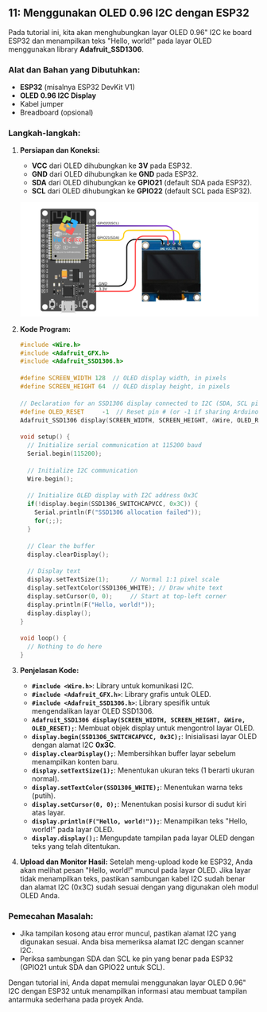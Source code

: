 ## 11: Menggunakan OLED 0.96 I2C dengan ESP32

Pada tutorial ini, kita akan menghubungkan layar OLED 0.96" I2C ke board ESP32 dan menampilkan teks "Hello, world!" pada layar OLED menggunakan library **Adafruit_SSD1306**.

### Alat dan Bahan yang Dibutuhkan:

- **ESP32** (misalnya ESP32 DevKit V1)
- **OLED 0.96 I2C Display**
- Kabel jumper
- Breadboard (opsional)

### Langkah-langkah:

1. **Persiapan dan Koneksi:**

   - **VCC** dari OLED dihubungkan ke **3V** pada ESP32.
   - **GND** dari OLED dihubungkan ke **GND** pada ESP32.
   - **SDA** dari OLED dihubungkan ke **GPIO21** (default SDA pada ESP32).
   - **SCL** dari OLED dihubungkan ke **GPIO22** (default SCL pada ESP32).

   ![Koneksi LED ke ESP32](./assets/oled.png)

2. **Kode Program:**

   ```c++
   #include <Wire.h>
   #include <Adafruit_GFX.h>
   #include <Adafruit_SSD1306.h>
   
   #define SCREEN_WIDTH 128  // OLED display width, in pixels
   #define SCREEN_HEIGHT 64  // OLED display height, in pixels
   
   // Declaration for an SSD1306 display connected to I2C (SDA, SCL pins)
   #define OLED_RESET     -1  // Reset pin # (or -1 if sharing Arduino reset pin)
   Adafruit_SSD1306 display(SCREEN_WIDTH, SCREEN_HEIGHT, &Wire, OLED_RESET);
   
   void setup() {
     // Initialize serial communication at 115200 baud
     Serial.begin(115200);
   
     // Initialize I2C communication
     Wire.begin();
   
     // Initialize OLED display with I2C address 0x3C
     if(!display.begin(SSD1306_SWITCHCAPVCC, 0x3C)) {
       Serial.println(F("SSD1306 allocation failed"));
       for(;;);
     }
   
     // Clear the buffer
     display.clearDisplay();
   
     // Display text
     display.setTextSize(1);      // Normal 1:1 pixel scale
     display.setTextColor(SSD1306_WHITE); // Draw white text
     display.setCursor(0, 0);     // Start at top-left corner
     display.println(F("Hello, world!"));
     display.display();
   }
   
   void loop() {
     // Nothing to do here
   }
   ```

3. **Penjelasan Kode:**

   - **`#include <Wire.h>`**: Library untuk komunikasi I2C.
   - **`#include <Adafruit_GFX.h>`**: Library grafis untuk OLED.
   - **`#include <Adafruit_SSD1306.h>`**: Library spesifik untuk mengendalikan layar OLED SSD1306.
   - **`Adafruit_SSD1306 display(SCREEN_WIDTH, SCREEN_HEIGHT, &Wire, OLED_RESET);`**: Membuat objek display untuk mengontrol layar OLED.
   - **`display.begin(SSD1306_SWITCHCAPVCC, 0x3C);`**: Inisialisasi layar OLED dengan alamat I2C **0x3C**.
   - **`display.clearDisplay();`**: Membersihkan buffer layar sebelum menampilkan konten baru.
   - **`display.setTextSize(1);`**: Menentukan ukuran teks (1 berarti ukuran normal).
   - **`display.setTextColor(SSD1306_WHITE);`**: Menentukan warna teks (putih).
   - **`display.setCursor(0, 0);`**: Menentukan posisi kursor di sudut kiri atas layar.
   - **`display.println(F("Hello, world!"));`**: Menampilkan teks "Hello, world!" pada layar OLED.
   - **`display.display();`**: Mengupdate tampilan pada layar OLED dengan teks yang telah ditentukan.

4. **Upload dan Monitor Hasil:** Setelah meng-upload kode ke ESP32, Anda akan melihat pesan "Hello, world!" muncul pada layar OLED. Jika layar tidak menampilkan teks, pastikan sambungan kabel I2C sudah benar dan alamat I2C (0x3C) sudah sesuai dengan yang digunakan oleh modul OLED Anda.

### Pemecahan Masalah:

- Jika tampilan kosong atau error muncul, pastikan alamat I2C yang digunakan sesuai. Anda bisa memeriksa alamat I2C dengan scanner I2C.
- Periksa sambungan SDA dan SCL ke pin yang benar pada ESP32 (GPIO21 untuk SDA dan GPIO22 untuk SCL).

Dengan tutorial ini, Anda dapat memulai menggunakan layar OLED 0.96" I2C dengan ESP32 untuk menampilkan informasi atau membuat tampilan antarmuka sederhana pada proyek Anda.